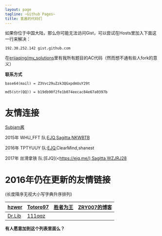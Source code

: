 ```yaml
---
layout: page
tagline: ~Github Pages~
title: 氢酱的代码们
---
```


如果你位于中国大陆，那么你可能无法访问Gist，可以尝试在Hosts里加入下面这一行来解决：

`192.30.252.142 gist.github.com`

在[erjiaqing/my\_solutions](<https://github.com/erjiaqing/my_solutions>)里有我所有题目的AC代码（然而想不通有些人fork的意义）

**联系方式**

`base64(mail) = Z3Vvc29uZzk3QGxpdmUuY29t`

`md5(str(QQ)) = b19db90f2fe1b074eecac84e67a0397b`

友情连接
========

[Subjam酱](<http://dailinsubjam.github.io/>)

2015年 WHU\_FFT 队:[EJQ](<https://ejq.me/>),[Sagitta](<http://www.cnblogs.com/sagitta/>),[NKWBTB](<http://blog.csdn.net/nkwbtb>)

2016年 TPTYUUY 队:[EJQ](<https://ejq.me/>),ClearMind,shanest

2017年 丝滑拿铁 队:[EJQ](<https://ejq.me/),[Sagitta](<http://www.cnblogs.com/sagitta/>),[WZJRJ28](<http://blog.csdn.net/u014258433/>)

2016年仍在更新的友情链接
========================

(长度降序无视大小写字典升序排列)

[hzwer](<http://hzwer.com>)           | [Totoro97](<http://o-o-o-y.diandian.com/>) | [胜者为王](<http://jiruyi910387714.is-programmer.com/>) | [ZRY007的博客](<http://www.swzry.com/>)                 |
|------------------------------------------------|---------------------------------------|--------------------------------------------|---------------------------------------------------------|
| [Dr.Lib](<http://im.librazy.org>)            | [111qqz](<http://111qqz.com/>) |     |  |

**有人愿意加到这个列表里面么？**

